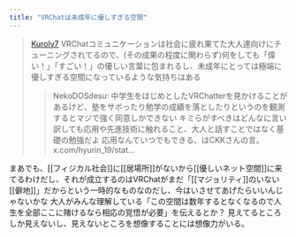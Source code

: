 ```yaml
---
title: "VRChatは未成年に優しすぎる空間"
---
```


> [Kuroly7](https://x.com/Kuroly7/status/1829005372620931461) VRChatコミュニケーションは社会に疲れ果てた大人達向けにチューニングされてるので、(その成果の程度に関わらず)何をしても「偉い！」「すごい！」の優しい言葉に包まれるし、未成年にとっては極端に優しすぎる空間になっているような気持ちはある
>  >NekoDOSdesu: 中学生をはじめとしたVRChatterを見かけることがあるけど、塾をサボったり勉学の成績を落としたりというのを観測するとマジで強く同意しかできない
>  キミらがすべきはどんなに言い訳しても応用や先進技術に触れること、大人と話すことではなく基礎の勉強だよ
>  応用なんていつでもできる、はCKKさんの言。 x.com/hyurin_19/stat…

まあでも、[[フィジカル社会]]に[[居場所]]がないから[[優しいネット空間]]に来てるわけだし、それが成立するのはVRChatがまだ「[[マジョリティ]]のいない[[僻地]]」だからという一時的なものなのだし、今はいさせてあげたらいいんじゃないかな
大人がみんな理解している「この空間は数年するとなくなるので人生を全部ここに賭けるなら相応の覚悟が必要」を伝えるとか？
見えてるところしか見えないし、見えないところを想像することには想像力がいる。
